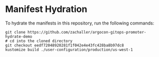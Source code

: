 # Manifest Hydration

To hydrate the manifests in this repository, run the following commands:

```shell
git clone https://github.com/zachaller/argocon-gitops-promoter-hydrate-demo
# cd into the cloned directory
git checkout eedf72048920281f1f042e4e43fc428ba8b97dc8
kustomize build ./user-configuration/production/us-west-1
```
